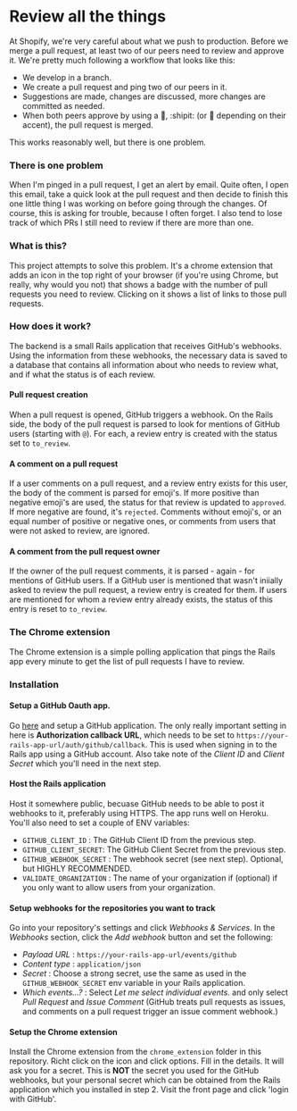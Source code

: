 # Review all the things

At Shopify, we're very careful about what we push to production. Before we merge a pull request, at least two of our peers need to review and approve it. We're pretty much following a workflow that looks like this:

- We develop in a branch.
- We create a pull request and ping two of our peers in it.
- Suggestions are made, changes are discussed, more changes are committed as needed.
- When both peers approve by using a :ship:, :shipit: (or :sheep: depending on their accent), the pull request is merged.

This works reasonably well, but there is one problem.

### There is one problem

When I'm pinged in a pull request, I get an alert by email. Quite often, I open this email, take a quick look at the pull request and then decide to finish this one little thing I was working on before going through the changes. Of course, this is asking for trouble, because I often forget. I also tend to lose track of which PRs I still need to review if there are more than one.

### What is this?

This project attempts to solve this problem. It's a chrome extension that adds an icon in the top right of your browser (if you're using Chrome, but really, why would you not) that shows a badge with the number of pull requests you need to review. Clicking on it shows a list of links to those pull requests.

### How does it work?

The backend is a small Rails application that receives GitHub's webhooks. Using the information from these webhooks, the necessary data is saved to a database that contains all information about who needs to review what, and if what the status is of each review.

#### Pull request creation

When a pull request is opened, GitHub triggers a webhook. On the Rails side, the body of the pull request is parsed to look for mentions of GitHub users (starting with `@`). For each, a review entry is created with the status set to `to_review`.

#### A comment on a pull request

If a user comments on a pull request, and a review entry exists for this user, the body of the comment is parsed for emoji's. If more positive than negative emoji's are used, the status for that review is updated to `approved`. If more negative are found, it's `rejected`. Comments without emoji's, or an equal number of positive or negative ones, or comments from users that were not asked to review, are ignored.

#### A comment from the pull request owner

If the owner of the pull request comments, it is parsed - again - for mentions of GitHub users. If a GitHub user is mentioned that wasn't iniially asked to review the pull request, a review entry is created for them. If users are mentioned for whom a review entry already exists, the status of this entry is reset to `to_review`.

### The Chrome extension

The Chrome extension is a simple polling application that pings the Rails app every minute to get the list of pull requests I have to review.

### Installation

#### Setup a GitHub Oauth app.
Go [here](https://github.com/settings/applications) and setup a GitHub application. The only really important setting in here is **Authorization callback URL**, which needs to be set to `https://your-rails-app-url/auth/github/callback`. This is used when signing in to the Rails app using a GitHub account. Also take note of the *Client ID* and *Client Secret* which you'll need in the next step.

#### Host the Rails application
Host it somewhere public, becuase GitHub needs to be able to post it webhooks to it, preferably using HTTPS. The app runs well on Heroku. You'll also need to set a couple of ENV variables:

- `GITHUB_CLIENT_ID` : The GitHub Client ID from the previous step.
- `GITHUB_CLIENT_SECRET`: The GitHub Client Secret from the previous step.
- `GITHUB_WEBHOOK_SECRET` : The webhook secret (see next step). Optional, but HIGHLY RECOMMENDED.
- `VALIDATE_ORGANIZATION` : The name of your organization if (optional) if you only want to allow users from your organization.

#### Setup webhooks for the repositories you want to track
Go into your repository's settings and click *Webhooks & Services*. In the *Webhooks* section, click the *Add webhook* button and set the following:

- *Payload URL* : `https://your-rails-app-url/events/github`
- *Content type* : `application/json`
- *Secret* : Choose a strong secret, use the same as used in the `GITHUB_WEBHOOK_SECRET` env variable in your Rails application.
- *Which events...?* : Select *Let me select individual events.* and only select *Pull Request* and *Issue Comment* (GitHub treats pull requests as issues, and comments on a pull request trigger an issue comment webhook.)


#### Setup the Chrome extension
Install the Chrome extension from the `chrome_extension` folder in this repository. Richt click on the icon and click options. Fill in the details. It will ask you for a secret. This is **NOT** the secret you used for the GitHub webhooks, but your personal secret which can be obtained from the Rails application which you installed in step 2. Visit the front page and click 'login with GitHub'.
